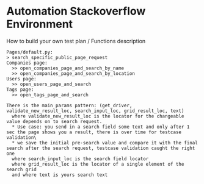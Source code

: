 # Automation Stackoverflow Environment
How to build your own test plan / Functions description

    Pages/default.py:
    > search_specific_public_page_request
    Companies page:
      >> open_companies_page_and_search_by_name
      >> open_companies_page_and_search_by_location
    Users page:
      >> open_users_page_and_search
    Tags page:
      >> open_tags_page_and_search
    
    There is the main params pattern: (get_driver, validate_new_result_loc, search_input_loc, grid_result_loc, text)
      where validate_new_result_loc is the locator for the changeable value depends on to search request. 
      * Use case: you send in a search field some text and only after 1 sec the page shows you a result, there is over time for testcase validation\
      * we save the initial pre-search value and compare it with the final search after the search request, testcase validation caught the right one
      where search_input_loc is the search field locator
      where grid_result_loc is the locator of a single element of the search grid
      and where text is yours search text

